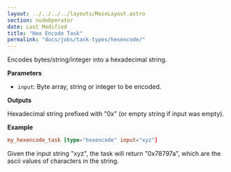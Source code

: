 ```yaml
---
layout: ../../../../layouts/MainLayout.astro
section: nodeOperator
date: Last Modified
title: "Hex Encode Task"
permalink: "docs/jobs/task-types/hexencode/"
---
```


Encodes bytes/string/integer into a hexadecimal string.

**Parameters**

- `input`: Byte array, string or integer to be encoded.

**Outputs**

Hexadecimal string prefixed with "0x" (or empty string if input was empty).

**Example**

```toml
my_hexencode_task [type="hexencode" input="xyz"]
```

Given the input string "xyz", the task will return "0x78797a", which are the ascii values of characters in the string.
